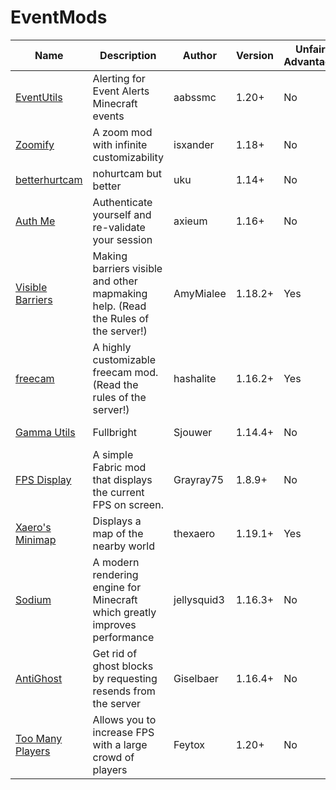 # EventMods

| Name | Description | Author | Version | Unfair Advantage | License |
| ---- | ---- | ---- | ----- | ---- | ---- |
|[EventUtils](https://modrinth.com/mod/alerts)|Alerting for Event Alerts Minecraft events|aabssmc|1.20+|No|[MIT](/licenses/licenses.md#mit)|
|[Zoomify](https://modrinth.com/mod/zoomify)|A zoom mod with infinite customizability|isxander|1.18+|No|[LGPL-3.0](/licenses/licenses.md#lgpl-30)|
|[betterhurtcam](https://modrinth.com/mod/betterhurtcam) |nohurtcam but better|uku|1.14+|No|[MIT](/licenses/licenses.md#mit)|
|[Auth Me](https://modrinth.com/mod/auth-me)|Authenticate yourself and re-validate your session|axieum|1.16+|No|[MIT](/licenses/licenses.md#mit)|
|[Visible Barriers](https://modrinth.com/mod/visiblebarriers)|Making barriers visible and other mapmaking help. (Read the Rules of the server!)|AmyMialee|1.18.2+|Yes|[All Rights Reserved](/licenses/licenses.md#all-rights-reserved)|
|[freecam](https://modrinth.com/mod/freecam)|A highly customizable freecam mod. (Read the rules of the server!)|hashalite|1.16.2+|Yes|[MIT](/licenses/licenses.md#mit)|
|[Gamma Utils](https://modrinth.com/mod/gamma-utils)|Fullbright|Sjouwer|1.14.4+|No|[LGPL-3.0](/licenses/licenses.md#lgpl-30)|
|[FPS Display](https://modrinth.com/mod/fpsdisplay)|A simple Fabric mod that displays the current FPS on screen.|Grayray75|1.8.9+|No|[LGPL-3.0](/licenses/licenses.md#lgpl-30)|
|[Xaero's Minimap](https://modrinth.com/mod/xaeros-minimap)|Displays a map of the nearby world|thexaero|1.19.1+|Yes|[All Rights Reserved](/licenses/licenses.md#all-rights-reserved)|
|[Sodium](https://modrinth.com/mod/sodium)|A modern rendering engine for Minecraft which greatly improves performance|jellysquid3|1.16.3+|No|[All Rights Reserved](/licenses/licenses.md#all-rights-reserved)|
|[AntiGhost](https://modrinth.com/mod/antighost)|Get rid of ghost blocks by requesting resends from the server|Giselbaer|1.16.4+|No|[MIT](/licenses/licenses.md#mit)|
|[Too Many Players](https://modrinth.com/mod/tmp)|Allows you to increase FPS with a large crowd of players|Feytox|1.20+|No|[MIT](/licenses/licenses.md#mit)|
